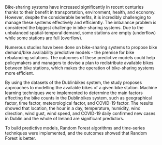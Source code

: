 Bike-sharing systems have increased significantly in recent centuries thanks to their benefit in transportation, environment, health, and economy. However, despite the considerable benefits, it is incredibly challenging to manage these systems effectively and efficiently. The imbalance problem is considered the biggest challenge in bike-sharing systems. Due to the unbalanced spatial-temporal demand, some stations are empty (underflow) while some stations are full (overflow).

Numerous studies have been done on bike-sharing systems to propose bike demand/bike availability predictive models - the premise for bike rebalancing solutions. The outcomes of these predictive models could help policymakers and managers to devise a plan to redistribute available bikes between bike stations, which makes the operation of bike-sharing systems more efficient.

By using the datasets of the Dublinbikes system, the study proposes approaches to modelling the available bikes of a given bike station. Machine learning techniques were implemented to determine the main factors affecting the bike counts in the Dublinbikes system, such as geographical factor, time factor, meteorological factor, and COVID-19 factor. The results showed that location, the hour in a day, temperature, humidity, wind direction, wind gust, wind speed, and COVID-19 daily confirmed new cases in Dublin and the whole of Ireland are significant predictors.

To build predictive models, Random Forest algorithms and time-series techniques were implemented, and the outcomes showed that Random Forest is better.

